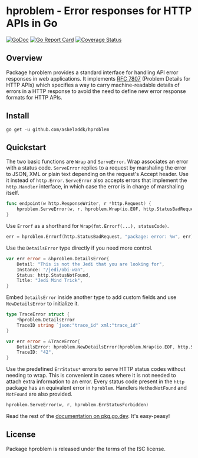 # hproblem - Error responses for HTTP APIs in Go

[![GoDoc](https://godoc.org/github.com/askeladdk/hproblem?status.png)](https://godoc.org/github.com/askeladdk/hproblem)
[![Go Report Card](https://goreportcard.com/badge/github.com/askeladdk/hproblem)](https://goreportcard.com/report/github.com/askeladdk/hproblem)
[![Coverage Status](https://coveralls.io/repos/github/askeladdk/hproblem/badge.svg?branch=master)](https://coveralls.io/github/askeladdk/hproblem?branch=master)

## Overview

Package hproblem provides a standard interface for handling API error responses in web applications. It implements [RFC 7807](https://datatracker.ietf.org/doc/html/rfc7807) (Problem Details for HTTP APIs) which specifies a way to carry machine-readable details of errors in a HTTP response to avoid the need to define new error response formats for HTTP APIs.

## Install

```
go get -u github.com/askeladdk/hproblem
```

## Quickstart

The two basic functions are `Wrap` and `ServeError`. Wrap associates an error with a status code. `ServeError` replies to a request by marshaling the error to JSON, XML or plain text depending on the request's Accept header. Use it instead of `http.Error`. `ServeError` also accepts errors that implement the `http.Handler` interface, in which case the error is in charge of marshaling itself.

```go
func endpoint(w http.ResponseWriter, r *http.Request) {
    hproblem.ServeError(w, r, hproblem.Wrap(io.EOF, http.StatusBadRequest))
}
```

Use `Errorf` as a shorthand for `Wrap(fmt.Errorf(...), statusCode)`.

```go
err = hproblem.Errorf(http.StatusBadRequest, "package: error: %w", err)
```

Use the `DetailsError` type directly if you need more control.

```go
var err error = &hproblem.DetailsError{
    Detail: "This is not the Jedi that you are looking for",
    Instance: "/jedi/obi-wan",
    Status: http.StatusNotFound,
    Title: "Jedi Mind Trick",
}
```

Embed `DetailsError` inside another type to add custom fields and use `NewDetailsError` to initialize it.

```go
type TraceError struct {
    *hproblem.DetailsError
    TraceID string `json:"trace_id" xml:"trace_id"`
}

var err error = &TraceError{
    DetailsError: hproblem.NewDetailsError(hproblem.Wrap(io.EOF, http.StatusBadRequest)),
    TraceID: "42",
}
```

Use the predefined `ErrStatus*` errors to serve HTTP status codes without needing to wrap. This is convenient in cases where it is not needed to attach extra information to an error. Every status code present in the `http` package has an equivalent error in `hproblem`. Handlers `MethodNotFound` and `NotFound` are also provided.

```go
hproblem.ServeError(w, r, hproblem.ErrStatusForbidden)
```

Read the rest of the [documentation on pkg.go.dev](https://pkg.go.dev/github.com/askeladdk/hproblem). It's easy-peasy!

## License

Package hproblem is released under the terms of the ISC license.
